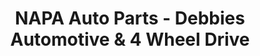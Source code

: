 ---
title: "NAPA Auto Parts - Debbies Automotive & 4 Wheel Drive"
url: /liberty/napa-auto-parts-debbies-automotive-und-4-wheel-drive/
shop: Autowerkstatt
---